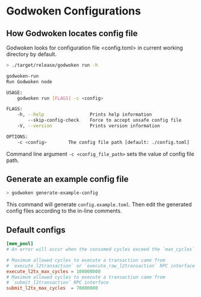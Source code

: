 # Godwoken Configurations

## How Godwoken locates config file

Godwoken looks for configuration file <config.toml> in current working directory by default.
```sh
> ./target/release/godwoken run -h

godwoken-run 
Run Godwoken node

USAGE:
    godwoken run [FLAGS] -c <config>

FLAGS:
    -h, --help                 Prints help information
        --skip-config-check    Force to accept unsafe config file
    -V, --version              Prints version information

OPTIONS:
    -c <config>        The config file path [default: ./config.toml]
```
Command line argument `-c <config_file_path>` sets the value of config file path.

## Generate an example config file
```sh
> godwoken generate-example-config
```
This command will generate `config.example.toml`.
Then edit the generated config files according to the in-line comments.

## Default configs
```toml
[mem_pool]
# An error will occur when the consumed cycles exceed the `max_cycles` limit.

# Maximum allowed cycles to execute a transaction came from
# `execute_l2transaction` or `execute_raw_l2transaction` RPC interface
execute_l2tx_max_cycles = 100000000
# Maximum allowed cycles to execute a transaction came from
# `submit_l2transaction` RPC interface
submit_l2tx_max_cycles  = 70000000
```
